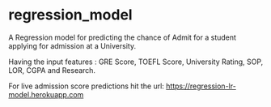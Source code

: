 # regression_model
A Regression model for predicting the chance of Admit for a student applying for admission at a University.

Having the input features : GRE Score, TOEFL Score, University Rating, SOP, LOR, CGPA and Research.

For live admission score predictions hit the url: https://regression-lr-model.herokuapp.com

